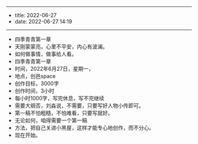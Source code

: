 - --
- title: 2022-06-27
- date: 2022-06-27 14:19
- --
- 四季青青第一章
- 天刚蒙蒙亮，心里不平安，内心有波澜。
- 如何做事情，做事给人看。
- 四季青青第一章
- 时间，2022年6月27日，星期一，
- 地点，创邑space
- 创作目标，3000字
- 创作时间，3小时
- 每小时1000字，写完休息，写不完继续
- 需要大纲否，刘淼说，不需要，只要写好人物小传即可。
- 第一稿不怕粗糙，不怕难看，只要写就好。
- 无论如何，咱得需要一个第一稿
- 方法，把自己关进小黑屋，这样才能专心地创作，而不分心。
- 现在开始。
